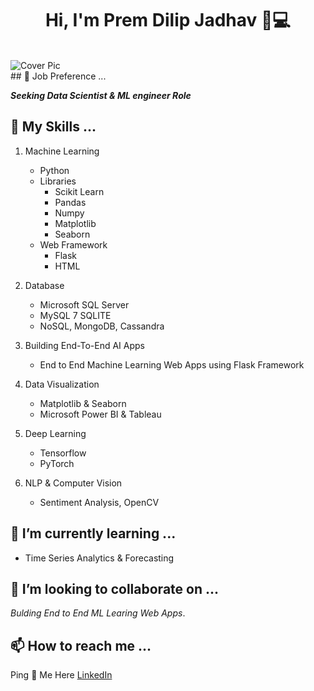 <h1 align="center">Hi, I'm Prem Dilip Jadhav 👋💻</h1>
<br>
<img src="https://d6vdma9166ldh.cloudfront.net/media/images/4594dcf8-a8c5-4fa7-a6d4-bab2c9081041.jpg" alt="Cover Pic">
<br>
## 💼 Job Preference ...

***Seeking Data Scientist & ML engineer Role***


## 🤹 My Skills ...
  1. Machine Learning 
      - Python
      - Libraries
          - Scikit Learn
          - Pandas
          - Numpy
          - Matplotlib
          - Seaborn
      - Web Framework
          - Flask
          - HTML
  2. Database
      - Microsoft SQL Server
      - MySQL 7 SQLITE
      - NoSQL, MongoDB, Cassandra
  3. Building End-To-End AI Apps
     - End to End Machine Learning Web Apps using Flask Framework
  
  4. Data Visualization
      - Matplotlib & Seaborn
      - Microsoft Power BI & Tableau

  5. Deep Learning 
      - Tensorflow
      - PyTorch

  6. NLP & Computer Vision
      - Sentiment Analysis, OpenCV

## 🌱 I’m currently learning ...

- Time Series Analytics & Forecasting 
  
## 💞️ I’m looking to collaborate on ...

*Bulding End to End ML Learing Web Apps*.
  
## 📫 How to reach me ...

Ping 💌 Me Here [LinkedIn](https://www.linkedin.com/in/prem-jadhav-99bb123a/)

<!---
Pdjadhav22/Pdjadhav22 is a ✨ special ✨ repository because its `README.md` (this file) appears on your GitHub profile.
You can click the Preview link to take a look at your changes.
--->
